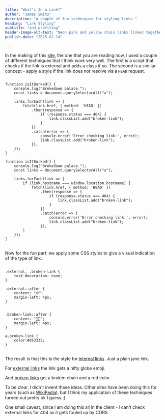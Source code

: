 ```yaml
--- 
title: "What's In a Link?"
author: "James Smits"
description: "A couple of fun techniques for styling links."
heading: "Link Styling"
subtitle: "and profiling"
header-image-alt-text: "Neon pink and yellow chain links linked together in an almost M.C. Escher kind of way in front of and surrounded by leaves of pastel green and orange leaves."
publish-date: "2025-02-14"

---
```


In the making of this <a href="/">site</a>, the one that you are reading now, I used a couple of different techniques that I think work very well.  The first is a script that checks if the link is external and adds a class if so. The second is a similar concept - apply a style if the link does not resolve via a `HEAD` request.

<pre>
<code class="language-javascript">
function isItBorked() {
    console.log("Brokedown palace.");
    const links = document.querySelectorAll("a");

    links.forEach(link => {
        fetch(link.href, { method: 'HEAD' })
            .then(response => {
                if (response.status === 404) {
                    link.classList.add("broken-link");
                }
            })
            .catch(error => {
                console.error('Error checking link:', error);
                link.classList.add("broken-link");
            });
    });
}

function isItBorked() {
    console.log("Brokedown palace.");
    const links = document.querySelectorAll("a");

    links.forEach(link => {
        if (link.hostname === window.location.hostname) {
            fetch(link.href, { method: 'HEAD' })
                .then(response => {
                    if (response.status === 404) {
                        link.classList.add("broken-link");
                    }
                })
                .catch(error => {
                    console.error('Error checking link:', error);
                    link.classList.add("broken-link");
                });
        }
    });
}
</code>
</pre>

Now for the fun part: we apply some CSS styles to give a visual indication of the type of link.

<pre>
<code class="language-css">
.external, .broken-link {
    text-decoration: none;
}

.external::after {
    content: "🌐";
    margin-left: 4px;
}


.broken-link::after {
    content: "⛓️‍💥";
    margin-left: 4px;
}

a.broken-link {
    color:#d63333;
}
</code>
</pre>

The result is that this is the style for <a href="/">internal links</a>.  Just a plain jane link.

For <a href="https://example.com">external links</a> the link gets a nifty globe emoji.

And <a href="gibberish">broken links</a> get a broken chain and a red color.

To be clear, I didn't invent these ideas.  Other sites have been doing this for years (such as [WikiPedia](https://en.wikipedia.org/wiki/Main_Page)), but I think my application of these techniques turned out pretty ok I guess ;). 

One small caveat, since I am doing this all in the client - I can't check external links for 404 as it gets fouled up by CORS.
